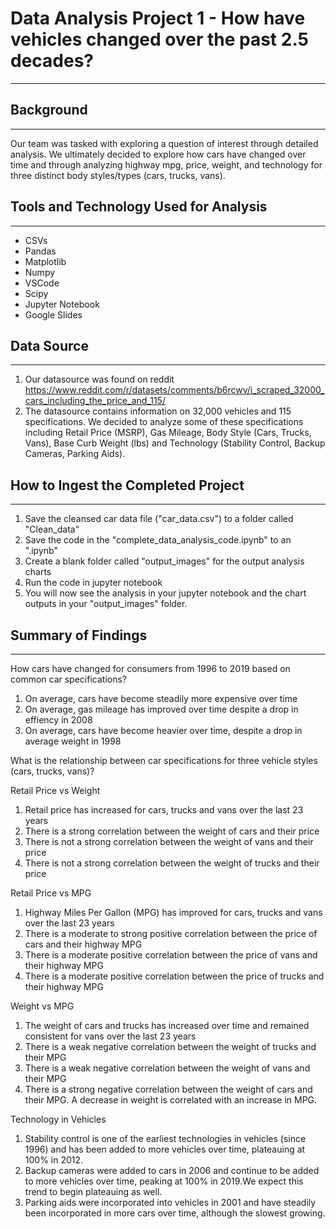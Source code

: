 # Data Analysis Project 1 - How have vehicles changed over the past 2.5 decades?
----------

## Background
----------
Our team was tasked with exploring a question of interest through detailed analysis. We ultimately decided to explore how cars have changed over time and through analyzing highway mpg, price, weight, and technology for three distinct body styles/types (cars, trucks, vans).

## Tools and Technology Used for Analysis
----------
* CSVs
* Pandas
* Matplotlib
* Numpy
* VSCode
* Scipy
* Jupyter Notebook
* Google Slides

## Data Source
----------
1. Our datasource was found on reddit https://www.reddit.com/r/datasets/comments/b6rcwv/i_scraped_32000_cars_including_the_price_and_115/
2. The datasource contains information on 32,000 vehicles and 115 specifications. We decided to analyze some of these specifications including Retail Price (MSRP), Gas Mileage, Body Style (Cars, Trucks, Vans), Base Curb Weight (lbs) and Technology (Stability Control, Backup Cameras, Parking Aids).


## How to Ingest the Completed Project
----------
1. Save the cleansed car data file ("car_data.csv") to a folder called "Clean_data"
2. Save the code in the "complete_data_analysis_code.ipynb" to an ".ipynb"
3. Create a blank folder called "output_images" for the output analysis charts
4. Run the code in jupyter notebook
5. You will now see the analysis in your jupyter notebook and the chart outputs in your "output_images" folder.

## Summary of Findings
----------
How cars have changed for consumers from 1996 to 2019 based on common car specifications?

1. On average, cars have become steadily more expensive over time
2. On average, gas mileage has improved over time despite a drop in effiency in 2008
3. On average, cars have become heavier over time, despite a drop in average weight in 1998

What is the relationship between car specifications for three vehicle styles (cars, trucks, vans)?

Retail Price vs Weight

1. Retail price has increased for cars, trucks and vans over the last 23 years
2. There is a strong correlation between the weight of cars and their price
3. There is not a strong correlation between the weight of vans and their price
4. There is not a strong correlation between the weight of trucks and their price

Retail Price vs MPG

1. Highway Miles Per Gallon (MPG) has improved for cars, trucks and vans over the last 23 years
2. There is a moderate to strong positive correlation between the price of cars and their highway MPG
3. There is a moderate positive correlation between the price of vans and their highway MPG
4. There is a moderate positive correlation between the price of trucks and their highway MPG

Weight vs MPG

1. The weight of cars and trucks has increased over time and remained consistent for vans over the last 23 years
2. There is a weak negative correlation between the weight of trucks and their MPG
3. There is a weak negative correlation between the weight of vans and their MPG
4. There is a strong negative correlation between the weight of cars and their MPG. A decrease in weight is correlated with an increase in MPG.

Technology in Vehicles

1. Stability control is one of the earliest technologies in vehicles (since 1996) and has been added to more vehicles over time, plateauing at 100% in 2012. 
2. Backup cameras were added to cars in 2006 and continue to be added to more vehicles over time, peaking at 100% in 2019.We expect this trend to begin plateauing as well. 
3. Parking aids were incorporated into vehicles in 2001 and have steadily been incorporated in more cars over time, although the slowest growing. 
